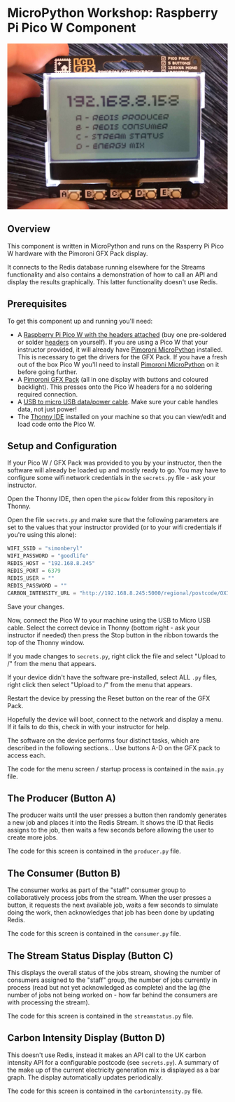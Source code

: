 # MicroPython Workshop: Raspberry Pi Pico W Component

![Menu screen running on the Pico W](../images/picow_menu_screen.jpg)

## Overview

This component is written in MicroPython and runs on the Rasperry Pi Pico W hardware with the Pimoroni GFX Pack display.

It connects to the Redis database running elsewhere for the Streams functionality and also contains a demonstration of how to call an API and display the results graphically.  This latter functionality doesn't use Redis.

## Prerequisites

To get this component up and running you'll need:

* A [Raspberry Pi Pico W with the headers attached](https://shop.pimoroni.com/products/raspberry-pi-pico-w?variant=40454061752403) (buy one pre-soldered or solder [headers](https://shop.pimoroni.com/products/pico-header-pack?variant=32374935715923) on yourself).  If you are using a Pico W that your instructor provided, it will already have [Pimoroni MicroPython](https://learn.pimoroni.com/article/getting-started-with-pico) installed.  This is necessary to get the drivers for the GFX Pack.  If you have a fresh out of the box Pico W you'll need to install [Pimoroni MicroPython](https://learn.pimoroni.com/article/getting-started-with-pico) on it before going further.
* A [Pimoroni GFX Pack](https://shop.pimoroni.com/products/pico-gfx-pack?variant=40414469062739) (all in one display with buttons and coloured backlight).  This presses onto the Pico W headers for a no soldering required connection.
* A [USB to micro USB data/power cable](https://shop.pimoroni.com/products/usb-a-to-microb-cable-red?variant=32065140746).  Make sure your cable handles data, not just power!
* The [Thonny IDE](https://thonny.org/) installed on your machine so that you can view/edit and load code onto the Pico W.

## Setup and Configuration

If your Pico W / GFX Pack was provided to you by your instructor, then the software will already be loaded up and mostly ready to go.  You may have to configure some wifi network credentials in the `secrets.py` file - ask your instructor.

Open the Thonny IDE, then open the `picow` folder from this repository in Thonny.

Open the file `secrets.py` and make sure that the following parameters are set to the values that your instructor provided (or to your wifi credentials if you're using this alone):

```python
WIFI_SSID = "simonberyl"
WIFI_PASSWORD = "goodlife"
REDIS_HOST = "192.168.8.245"
REDIS_PORT = 6379
REDIS_USER = ""
REDIS_PASSWORD = ""
CARBON_INTENSITY_URL = "http://192.168.8.245:5000/regional/postcode/OX1"
```

Save your changes.

Now, connect the Pico W to your machine using the USB to Micro USB cable.  Select the correct device in Thonny (bottom right - ask your instructor if needed) then press the Stop button in the ribbon towards the top of the Thonny window.

If you made changes to `secrets.py`, right click the file and select "Upload to /" from the menu that appears.

If your device didn't have the software pre-installed, select ALL `.py` files, right click then select "Upload to /" from the menu that appears.

Restart the device by pressing the Reset button on the rear of the GFX Pack.

Hopefully the device will boot, connect to the network and display a menu.  If it fails to do this, check in with your instructor for help.

The software on the device performs four distinct tasks, which are described in the following sections...  Use buttons A-D on the GFX pack to access each.  

The code for the menu screen / startup process is contained in the `main.py` file.

## The Producer (Button A)

The producer waits until the user presses a button then randomly generates a new job and places it into the Redis Stream.  It shows the ID that Redis assigns to the job, then waits a few seconds before allowing the user to create more jobs.

The code for this screen is contained in the `producer.py` file.

## The Consumer (Button B)

The consumer works as part of the "staff" consumer group to collaboratively process jobs from the stream.  When the user presses a button, it requests the next available job, waits a few seconds to simulate doing the work, then acknowledges that job has been done by updating Redis.

The code for this screen is contained in the `consumer.py` file.

## The Stream Status Display (Button C)

This displays the overall status of the jobs stream, showing the number of consumers assigned to the "staff" group, the number of jobs currently in process (read but not yet acknowledged as complete) and the lag (the number of jobs not being worked on - how far behind the consumers are with processing the stream).

The code for this screen is contained in the `streamstatus.py` file.

## Carbon Intensity Display (Button D)

This doesn't use Redis, instead it makes an API call to the UK carbon intensity API for a configurable postcode (see `secrets.py`).  A summary of the make up of the current electricity generation mix is displayed as a bar graph.  The display automatically updates periodically.

The code for this screen is contained in the `carbonintensity.py` file.